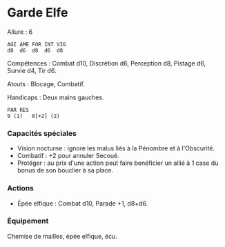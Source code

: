 # Garde Elfe

Allure : 6

	AGI	ÂME	FOR	INT	VIG
	d8	d6	d8	d6	d8

Compétences : Combat d10, Discrétion d6, Perception d8, Pistage d6, Survie d4, Tir d6.

Atouts : Blocage, Combatif.

Handicaps : Deux mains gauches.

	PAR	RES
	9 (1)	8[+2] (2)

### Capacités spéciales
- Vision nocturne : ignore les malus liés à la Pénombre et à l'Obscurité.
- Combatif : +2 pour annuler Secoué.
- Protéger : au prix d'une action peut faire benéficier un allié à 1 case du bonus de son bouclier à sa place.

### Actions
- Épée elfique : Combat d10, Parade +1, d8+d6.

### Équipement
Chemise de mailles, épée elfique, écu.
